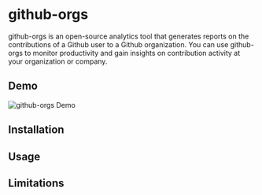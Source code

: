 # github-orgs
github-orgs is an open-source analytics tool that generates reports on the contributions of a Github user to a Github organization. You can use github-orgs to monitor productivity and gain insights on contribution activity at your organization or company.  

## Demo
![github-orgs Demo](github_gif/demo1.gif)



## Installation

## Usage

## Limitations
